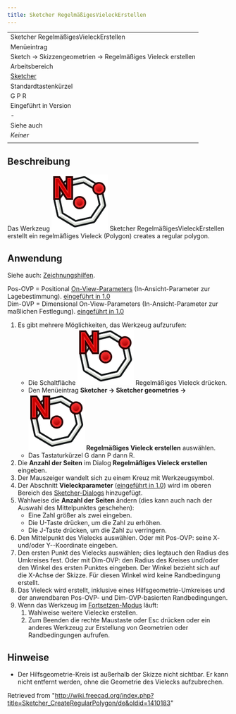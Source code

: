 ```yaml
---
title: Sketcher RegelmäßigesVieleckErstellen
---
```


|                                                             |
| ----------------------------------------------------------- |
| Sketcher RegelmäßigesVieleckErstellen                       |
| Menüeintrag                                                 |
| Sketch → Skizzengeometrien → Regelmäßiges Vieleck erstellen |
| Arbeitsbereich                                              |
| [Sketcher](/Sketcher_Workbench/de "Sketcher Workbench/de")  |
| Standardtastenkürzel                                        |
| G P R                                                       |
| Eingeführt in Version                                       |
| -                                                           |
| Siehe auch                                                  |
| _Keiner_                                                    |
|                                                             |

## Beschreibung

Das Werkzeug ![](/src/assets/images/Sketcher_CreateRegularPolygon.svg) Sketcher RegelmäßigesVieleckErstellen erstellt ein regelmäßiges Vieleck (Polygon) creates a regular polygon.

## Anwendung

Siehe auch: [Zeichnungshilfen](/Sketcher_Workbench/de#Zeichnungshilfen "Sketcher Workbench/de").

Pos-OVP = Positional [On-View-Parameters](/Sketcher_Preferences/de#Allgemein "Sketcher Preferences/de") (In-Ansicht-Parameter zur Lagebestimmung). [eingeführt in 1.0](/Release_notes_1.0/de "Release notes 1.0/de")  
Dim-OVP = Dimensional On-View-Parameters (In-Ansicht-Parameter zur maßlichen Festlegung). [eingeführt in 1.0](/Release_notes_1.0/de "Release notes 1.0/de")

1. Es gibt mehrere Möglichkeiten, das Werkzeug aufzurufen:
   - Die Schaltfläche ![](/src/assets/images/Sketcher_CreateRegularPolygon.svg) Regelmäßiges Vieleck drücken.
   - Den Menüeintrag **Sketcher → Sketcher geometries → ![](/src/assets/images/Sketcher_CreateRegularPolygon.svg) Regelmäßiges Vieleck erstellen** auswählen.
   - Das Tastaturkürzel G dann P dann R.
2. Die **Anzahl der Seiten** im Dialog **Regelmäßiges Vieleck erstellen** eingeben.
3. Der Mauszeiger wandelt sich zu einem Kreuz mit Werkzeugsymbol.
4. Der Abschnitt **Vieleckparameter** ([eingeführt in 1.0](/Release_notes_1.0/de "Release notes 1.0/de")) wird im oberen Bereich des [Sketcher-Dialogs](/Sketcher_Dialog "Sketcher Dialog") hinzugefügt.
5. Wahlweise die **Anzahl der Seiten** ändern (dies kann auch nach der Auswahl des Mittelpunktes geschehen):
   - Eine Zahl größer als zwei eingeben.
   - Die U-Taste drücken, um die Zahl zu erhöhen.
   - Die J-Taste drücken, um die Zahl zu verringern.
6. Den Mittelpunkt des Vielecks auswählen. Oder mit Pos-OVP: seine X- und/oder Y--Koordinate eingeben.
7. Den ersten Punkt des Vielecks auswählen; dies legtauch den Radius des Umkreises fest. Oder mit Dim-OVP: den Radius des Kreises und/oder den Winkel des ersten Punktes eingeben. Der Winkel bezieht sich auf die X-Achse der Skizze. Für diesen Winkel wird keine Randbedingung erstellt.
8. Das Vieleck wird erstellt, inklusive eines Hilfsgeometrie-Umkreises und der anwendbaren Pos-OVP- und Dim-OVP-basierten Randbedingungen.
9. Wenn das Werkzeug im [Fortsetzen-Modus](/Sketcher_Workbench/de#Fortsetzen-Modi "Sketcher Workbench/de") läuft:
   1. Wahlweise weitere Vielecke erstellen.
   2. Zum Beenden die rechte Maustaste oder Esc drücken oder ein anderes Werkzeug zur Erstellung von Geometrien oder Randbedingungen aufrufen.

## Hinweise

- Der Hilfsgeometrie-Kreis ist außerhalb der Skizze nicht sichtbar. Er kann nicht entfernt werden, ohne die Geometrie des Vielecks aufzubrechen.

Retrieved from "<http://wiki.freecad.org/index.php?title=Sketcher_CreateRegularPolygon/de&oldid=1410183>"
